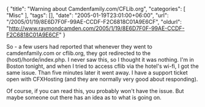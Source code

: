 {
	"title": "Warning about Camdenfamily.com/CFLib.org",
	"categories": [
		"Misc"
	],
	"tags": [],
	"date": "2005-01-19T23:01:00+06:00",
	"url": "/2005/01/19/8E6D7F0F-99AE-CCDF-F2C6818C01A9E6CF",
	"oldurl": "http://www.raymondcamden.com/2005/1/19/8E6D7F0F-99AE-CCDF-F2C6818C01A9E6CF"
}

So - a few users had reported that whenever they went to camdenfamily.com or cflib.org, they got redirected to the (host)/horde/index.php. I never saw this, so I thought it was nothing. I'm in Boston tonight, and when I tried to access cflib via the hotel's wi-fi, I got the same issue. Than five minutes later it went away. I have a support ticket open with CFXHosting (and they are normally very good about responding).

Of course, if you can read this, you probably won't have the issue. But maybe someone out there has an idea as to what is going on.